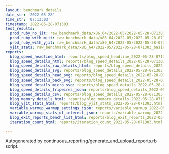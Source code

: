 ```yaml
---
layout: benchmark_details
date_str: '2022-05-28'
time_str: '07:13:03'
timestamp: 2022-05-28-071303
test_results:
  prod_ruby_no_jit: raw_benchmark_data/x86_64/2022-05/2022-05-28-071303_basic_benchmark_prod_ruby_no_jit.json
  prod_ruby_with_mjit: raw_benchmark_data/x86_64/2022-05/2022-05-28-071303_basic_benchmark_prod_ruby_with_mjit.json
  prod_ruby_with_yjit: raw_benchmark_data/x86_64/2022-05/2022-05-28-071303_basic_benchmark_prod_ruby_with_yjit.json
  yjit_stats: raw_benchmark_data/x86_64/2022-05/2022-05-28-071303_basic_benchmark_yjit_stats.json
reports:
  blog_speed_headline_html: reports/blog_speed_headline_2022-05-28-071303.html
  blog_speed_details_html: reports/blog_speed_details_2022-05-28-071303.html
  blog_speed_details_raw_details_html: reports/blog_speed_details_2022-05-28-071303.raw_details.html
  blog_speed_details_svg: reports/blog_speed_details_2022-05-28-071303.svg
  blog_speed_details_head_svg: reports/blog_speed_details_2022-05-28-071303.head.svg
  blog_speed_details_back_svg: reports/blog_speed_details_2022-05-28-071303.back.svg
  blog_speed_details_micro_svg: reports/blog_speed_details_2022-05-28-071303.micro.svg
  blog_speed_details_tripwires_json: reports/blog_speed_details_2022-05-28-071303.tripwires.json
  blog_speed_details_csv: reports/blog_speed_details_2022-05-28-071303.csv
  blog_memory_details_html: reports/blog_memory_details_2022-05-28-071303.html
  blog_yjit_stats_html: reports/blog_yjit_stats_2022-05-28-071303.html
  variable_warmup_warmup_settings_json: reports/variable_warmup_2022-05-28-071303.warmup_settings.json
  variable_warmup_stats_of_interest_json: reports/variable_warmup_2022-05-28-071303.stats_of_interest.json
  blog_exit_reports_bench_list_html: reports/blog_exit_reports_2022-05-28-071303.bench_list.html
  iteration_count_html: reports/iteration_count_2022-05-28-071303.html

---
```

Autogenerated by continuous_reporting/generate_and_upload_reports.rb script.
